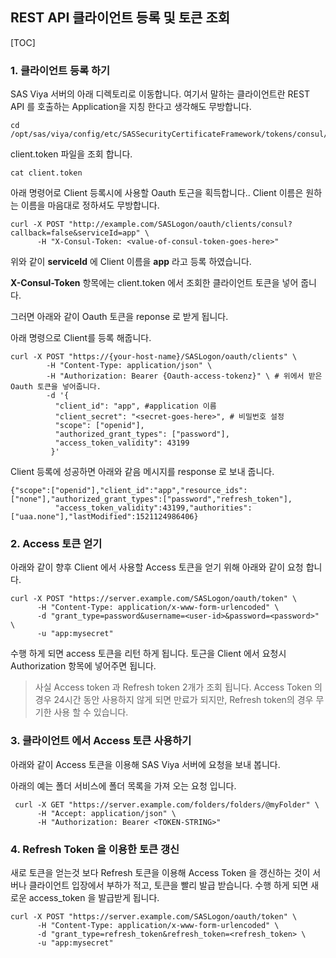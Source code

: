 ## REST API 클라이언트 등록 및 토큰 조회

[TOC]

### 1. 클라이언트 등록 하기

SAS Viya 서버의 아래 디렉토리로 이동합니다. 여기서 말하는 클라이언트란 REST API 를 호출하는 Application을 지칭 한다고 생각해도 무방합니다.

~~~{bash}
cd /opt/sas/viya/config/etc/SASSecurityCertificateFramework/tokens/consul/default
~~~

client.token 파일을 조회 합니다.

~~~{bash}
cat client.token 
~~~

아래 명령어로 Client 등록시에 사용할 Oauth 토근을 획득합니다.. Client 이름은 원하는 이름을 마음대로 정하셔도 무방합니다. 

~~~{bash}
curl -X POST "http://example.com/SASLogon/oauth/clients/consul?callback=false&serviceId=app" \
      -H "X-Consul-Token: <value-of-consul-token-goes-here>"
~~~

위와 같이 **serviceId** 에 Client 이름을 **app** 라고 등록 하였습니다.

**X-Consul-Token** 항목에는 client.token 에서 조회한 클라이언트 토큰을 넣어 줍니다.

그러면 아래와 같이 Oauth 토큰을 reponse 로 받게 됩니다.

아래 명령으로 Client를 등록 해줍니다.

~~~{bash}
curl -X POST "https://{your-host-name}/SASLogon/oauth/clients" \
        -H "Content-Type: application/json" \
        -H "Authorization: Bearer {Oauth-access-tokenz}" \ # 위에서 받은 Oauth 토큰을 넣어줍니다.
        -d '{
          "client_id": "app", #application 이름
          "client_secret": "<secret-goes-here>", # 비밀번호 설정
          "scope": ["openid"],
          "authorized_grant_types": ["password"],
          "access_token_validity": 43199
         }'
~~~

Client 등록에 성공하면 아래와 같음 메시지를 response 로 보내 줍니다.

~~~
{"scope":["openid"],"client_id":"app","resource_ids":["none"],"authorized_grant_types":["password","refresh_token"],
          "access_token_validity":43199,"authorities":["uaa.none"],"lastModified":1521124986406}
~~~



### 2. Access 토큰 얻기

아래와 같이 향후 Client 에서 사용할 Access 토큰을 얻기 위해 아래와 같이 요청 합니다.

~~~
curl -X POST "https://server.example.com/SASLogon/oauth/token" \
      -H "Content-Type: application/x-www-form-urlencoded" \
      -d "grant_type=password&username=<user-id>&password=<password>" \
      -u "app:mysecret"
~~~

수행 하게 되면  access 토큰을 리턴 하게 됩니다. 토근을 Client 에서 요청시  Authorization 항목에 넣어주면 됩니다.

> 사실 Access token 과 Refresh token 2개가 조회 됩니다. Access Token 의 경우 24시간 동안 사용하지 않게 되면 만료가 되지만, Refresh token의 경우 무기한 사용 할 수 있습니다.



### 3. 클라이언트 에서 Access 토큰 사용하기

아래와 같이 Access 토큰을 이용해 SAS Viya 서버에 요청을 보내 봅니다.

아래의 예는 폴더 서비스에 폴더 목록을 가져 오는 요청 입니다.

~~~
 curl -X GET "https://server.example.com/folders/folders/@myFolder" \
      -H "Accept: application/json" \
      -H "Authorization: Bearer <TOKEN-STRING>"
~~~



### 4. Refresh Token 을 이용한 토큰 갱신

새로 토큰을 얻는것 보다 Refresh 토큰을 이용해 Access Token 을 갱신하는 것이 서버나 클라이언트 입장에서 부하가 적고, 토큰을 빨리 발급 받습니다. 수행 하게 되면 새로운 access_token 을 발급받게 됩니다.

~~~
curl -X POST "https://server.example.com/SASLogon/oauth/token" \
      -H "Content-Type: application/x-www-form-urlencoded" \
      -d "grant_type=refresh_token&refresh_token=<refresh_token> \
      -u "app:mysecret"
~~~

